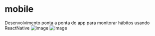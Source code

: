 # mobile

Desenvolvimento ponta a ponta do app para monitorar hábitos usando ReactNative
![image](https://user-images.githubusercontent.com/83955839/213965312-ae5140a0-1b15-4d0e-a77d-19f6fa5630a0.png)
![image](https://user-images.githubusercontent.com/83955839/213965379-9bb40e2e-7f09-4b2e-a9a1-a0a7d0f9f381.png)
